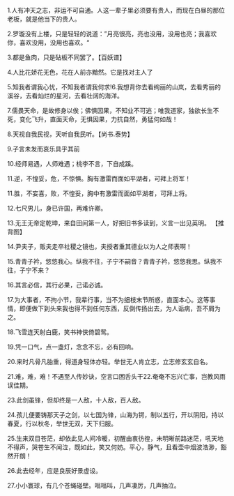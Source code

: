 1.人有冲天之志，非运不可自通。人这一辈子里必须要有贵人，而现在白昼的那位老板，就是他当下的贵人。

2.罗璇没有上楼，只是轻轻的说道：”月亮很亮，亮也没用，没用也亮；我喜欢你，喜欢没用，没用也喜欢。“

3.都是鱼肉，只是砧板不同罢了。【百妖谱】

4.人比花娇花无色，花在人前亦黯然。它是找对主人了

5.知我者谓我心忧，不知我者谓我何求!6.我想背你去看绚丽的山岚，去看秀丽的溪谷，去看灿烂的星河，去看壮阔的海洋。

7.儒畏天命，是故修身以俟；佛惧因果，不知业不可逃；唯我道家，独欲长生不死，变化飞升，直面天命，无惧因果，力抗自然，勇猛何如哉！

8.天视自我民视，天听自我民听。【尚书.泰势】

9.子言未发而哀乐具乎其前

10.经师易遇，人师难遇；桃李不言，下自成蹊。

11.逆，不惶妥，危，不惊惧。胸有激雷而面如平湖者，可拜上将军！

11.胜，不妄喜，败，不惶妥，胸中有激雷而面如平湖者，可拜上将。

12.七尺男儿，身已许国，再难许卿。

13.无王无帝定乾坤，来自田间第一人，好把旧书多读到，义言一出见英明。 【推背图】

14.尹夫子，贩夫走卒社稷之镜也，夫授者重其德业以为人之师表啊！

15.青青子衿，悠悠我心。纵我不往，子宁不嗣音？青青子衿，悠悠我思。纵我不往，子宁不来？

16.其言必信，其行必果，己诺必诚。

17.为大事者，不拘小节，我辈行事，当不为细枝末节所惑，直面本心。这等事情，即便做下到头来我也得不到任何东西，反倒传扬出去，为人诟病，吾不屑为之。

18.飞雪连天射白鹿，笑书神侠倚碧鸳。

19.凭一口气，点一盏灯，念念不忘，必有回响。

20.来时凡骨凡胎重，得道身轻体亦轻。举世无人肯立志，立志修玄玄自名。

21.难，难，难！不遇至人传妙诀，空言口困舌头干22.奄奄不忘兴亡事，岂教风雨误佳期。

23.此剑虽锋，但却终是一人敌，十人敌，百人敌。

24.孩儿便要铸那天子之剑，以七国为锋，山海为锷，制以五行，开以阴阳，持以春夏，行以秋冬，举世无双，天下归服。

25.生来双目苍茫，却依此见人间冷暖，初醒由衷彷徨，未明晰前路迷茫，吼天地不得声，哭苍生不闻泣，既如此，笑又何妨。平心，静气，且看壶中烟波浩渺，豁然开朗！

26.此去经年，应是良辰好景虚设。

27.小小寰球，有几个苍蝇碰壁。嗡嗡叫，几声凄厉，几声抽泣。